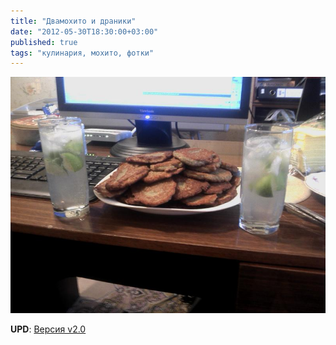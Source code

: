 ```yaml
---
title: "Двамохито и драники"
date: "2012-05-30T18:30:00+03:00"
published: true
tags: "кулинария, мохито, фотки"
---
```


![Двамохито и драники](/images/photos/two-mojito.jpg "Двамохито и драники")

**UPD**: [Версия v2.0](/post/twomojito2/)